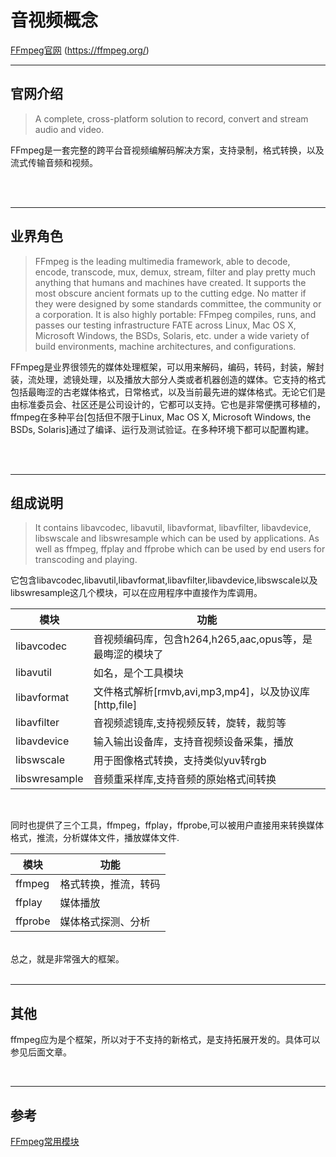 # 音视频概念

[FFmpeg官网](https://ffmpeg.org/) (https://ffmpeg.org/)

---
## 官网介绍
>A complete, cross-platform solution to record, convert and stream audio and video.<br>

FFmpeg是一套完整的跨平台音视频编解码解决方案，支持录制，格式转换，以及流式传输音频和视频。

<br>
<br>

---
## 业界角色
>FFmpeg is the leading multimedia framework, able to decode, encode, transcode, mux, demux, stream, filter and play pretty much anything that humans and machines have created. It supports the most obscure ancient formats up to the cutting edge. No matter if they were designed by some standards committee, the community or a corporation. It is also highly portable: FFmpeg compiles, runs, and passes our testing infrastructure FATE across Linux, Mac OS X, Microsoft Windows, the BSDs, Solaris, etc. under a wide variety of build environments, machine architectures, and configurations.<br>

FFmpeg是业界很领先的媒体处理框架，可以用来解码，编码，转码，封装，解封装，流处理，滤镜处理，以及播放大部分人类或者机器创造的媒体。它支持的格式包括最晦涩的古老媒体格式，日常格式，以及当前最先进的媒体格式。无论它们是由标准委员会、社区还是公司设计的，它都可以支持。它也是非常便携可移植的，ffmpeg在多种平台[包括但不限于Linux, Mac OS X, Microsoft Windows, the BSDs, Solaris]通过了编译、运行及测试验证。在多种环境下都可以配置构建。

<br>
<br>

---
## 组成说明
>It contains libavcodec, libavutil, libavformat, libavfilter, libavdevice, libswscale and libswresample which can be used by applications. As well as ffmpeg, ffplay and ffprobe which can be used by end users for transcoding and playing.


它包含libavcodec,libavutil,libavformat,libavfilter,libavdevice,libswscale以及libswresample这几个模块，可以在应用程序中直接作为库调用。<br>

| 模块           | 功能 |
| -----------   | ----------- |
| libavcodec    | 音视频编码库，包含h264,h265,aac,opus等，是最晦涩的模块了 |
| libavutil     | 如名，是个工具模块    |
| libavformat   | 文件格式解析[rmvb,avi,mp3,mp4]，以及协议库[http,file]  |
| libavfilter   | 音视频滤镜库,支持视频反转，旋转，裁剪等  |
| libavdevice   | 输入输出设备库，支持音视频设备采集，播放|
| libswscale    | 用于图像格式转换，支持类似yuv转rgb        |
| libswresample | 音频重采样库,支持音频的原始格式间转换        |

<br>

同时也提供了三个工具，ffmpeg，ffplay，ffprobe,可以被用户直接用来转换媒体格式，推流，分析媒体文件，播放媒体文件.<br>

| 模块     | 功能 |
| -------- | ----------- |
| ffmpeg   | 格式转换，推流，转码       |
| ffplay   | 媒体播放        |
| ffprobe  | 媒体格式探测、分析        |

<br>
总之，就是非常强大的框架。

<br>
<br>

---
## 其他
ffmpeg应为是个框架，所以对于不支持的新格式，是支持拓展开发的。具体可以参见后面文章。

<br>

---
## 参考
[FFmpeg常用模块](https://www.jianshu.com/p/02dc77308772)

<!-- source: `{{ page.path }}` -->
